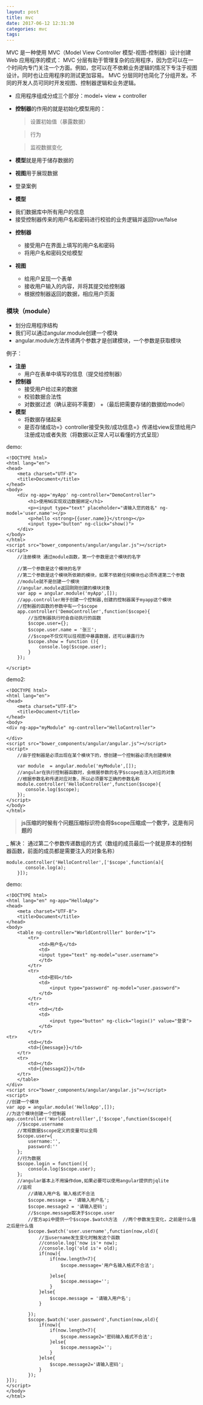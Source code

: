 ```yaml
---
layout: post
title: mvc
date: 2017-06-12 12:31:30
categories: mvc
tags: 
---
```

MVC 是一种使用 MVC（Model View Controller 模型-视图-控制器）设计创建 Web 应用程序的模式：
MVC 分层有助于管理复杂的应用程序，因为您可以在一个时间内专门关注一个方面。例如，您可以在不依赖业务逻辑的情况下专注于视图设计。同时也让应用程序的测试更加容易。
MVC 分层同时也简化了分组开发。不同的开发人员可同时开发视图、控制器逻辑和业务逻辑。

- 应用程序组成分成三个部分：model+ view + controller

- **控制器**的作用的就是初始化模型用的：

     >设置初始值（暴露数据）

     >行为

     >监视数据变化

- **模型**就是用于储存数据的

- **视图**用于展现数据

- 登录案例

- **模型**
 + 我们数据库中所有用户的信息
 + 接受控制器传来的用户名和密码进行校验的业务逻辑并返回true/false

- **控制器**
  + 接受用户在界面上填写的用户名和密码
  + 将用户名和密码交给模型

- **视图**
  + 给用户呈现一个表单
  + 接收用户输入的内容，并将其提交给控制器
  + 根据控制器返回的数据，相应用户页面

### 模块（module）
- 划分应用程序结构
- 我们可以通过angular.module创建一个模块
- angular.module方法传递两个参数才是创建模块，一个参数是获取模块

例子：
- **注册**
     + 用户在表单中填写的信息（提交给控制器）
- **控制器**
     + 接受用户给过来的数据
     + 校验数据合法性
     + 对数据过滤（确认密码不需要）
     +（最后把需要存储的数据给model）
- **模型**
     + 将数据存储起来
     + 是否存储成功=》controller接受失败/成功信息=》传递给view反馈给用户注册成功或者失败（将数据以正常人可以看懂的方式呈现）

demo:
```
<!DOCTYPE html>
<html lang="en">
<head>
    <meta charset="UTF-8">
    <title>Document</title>
</head>
<body>
    <div ng-app='myApp' ng-controller="DemoController">
        <h1>使用NG实现双边数据绑定</h1>
        <p><input type="text" placeholder="请输入您的姓名" ng-model='user.name'></p>
        <p>hello <strong>{{user.name}}</strong></p>
        <input type="button" ng-click="show()">
    </div>
</body>
</html>
<script src="bower_components/angular/angular.js"></script>
<script>
    //注册模块 通过module函数，第一个参数是这个模块的名字

    //第一个参数是这个模块的名字
    //第二个参数是这个模块所依赖的模块，如果不依赖任何模块也必须传递第二个参数
    //module就不是创建一个模块
    //angular.module返回刚刚创建的模块对象
    var app = angular.module('myApp',[]);
    //app.controller用于创建一个控制器,创建的控制器属于myapp这个模块
    //控制器的函数的参数中有一个$scope
    app.controller('DemoController',function($scope){
        //当控制器执行时会自动执行的函数
        $scope.user={};
        $scope.user.name = '张三';
        //$scope不仅仅可以往视图中暴露数据，还可以暴露行为
        $scope.show = function (){
            console.log($scope.user);
        }
    });

</script>
```

demo2:
```
<!DOCTYPE html>
<html lang="en">
<head>
    <meta charset="UTF-8">
    <title>Document</title>
</head>
<body>
<div ng-app="myModule" ng-controller="HelloController">

</div>
<script src="bower_components/angular/angular.js"></script>
<script>
    //由于控制器是必须出现在某个模块下的，想创建一个控制器必须先创建模块

    var module  = angular.module('myModule',[]);
    //angular在执行控制器函数时，会根据参数的名字$scope去注入对应的对象
    //根据参数名称传递对应对象，所以必须要写正确的参数名称
    module.controller('HelloController',function($scope){
       console.log($scope);
    });
</script>
</body>
</html>
```

> **js压缩的时候有个问题压缩标识符会将$scope压缩成一个数字，这是有问题的**

_ 解决：
通过第二个参数传递数组的方式（数组的成员最后一个就是原本的控制器函数，前面的成员都是需要注入的对象名称）
```
module.controller('HelloController',['$scope',function(a){
       console.log(a);
    }]);
```

demo:

```
<!DOCTYPE html>
<html lang="en" ng-app="HelloApp">
<head>
    <meta charset="UTF-8">
    <title>Document</title>
</head>
<body>
    <table ng-controller="WorldControlller" border="1">
        <tr>
            <td>用户名</td>
            <td>
            <input type="text" ng-model="user.username">
            </td>
        </tr>
        <tr>
            <td>密码</td>
            <td>
                <input type="password" ng-model="user.password">
            </td>
        </tr>
        <tr>
            <td></td>
            <td>
                <input type="button" ng-click="login()" value="登录">
            </td>
        </tr>
<tr>
        <td></td>
        <td>{{message}}</td>
    </tr>
    <tr>
        <td></td>
        <td>{{message2}}</td>
    </tr>
    </table>
</div>
<script src="bower_components/angular/angular.js"></script>
<script>
//创建一个模块
var app = angular.module('HelloApp',[]);
//为这个模块创建一个控制器
app.controller('WorldControlller',['$scope',function($scope){
    //$scope.username
    //常规数据$scope定义的变量可以全局
    $scope.user={
        username:'',
        password:''
    };
    //行为数据
    $scope.login = function(){
        console.log($scope.user);
    };
    //angular基本上不用操作dom,如果必要可以使用angular提供的jqlite
    //监视
        //请输入用户名 输入格式不合法
        $scope.message = '请输入用户名';
        $scope.message2 = '请输入密码';
        //$scope.message取决于$scope.user
        //官方api中提供一个$scope.$watch方法  //两个参数发生变化，之前是什么值之后是什么值
        $scope.$watch('user.username',function(now,old){
            //当username发生变化时触发这个函数
            //console.log('now is'+ now);
            //console.log('old is'+ old);
            if(now){
                if(now.length<7){
                    $scope.message='用户名输入格式不合法';

                }else{
                    $scope.message='';
                }
            }else{
                $scope.message = '请输入用户名';
            }

        });
        $scope.$watch('user.password',function(now,old){
            if(now){
                if(now.length<7){
                    $scope.message2='密码输入格式不合法';
                }else{
                    $scope.message2='';
                }
            }else{
                $scope.message2='请输入密码';
            }
        });
}]);
</script>
</body>
</html>
```